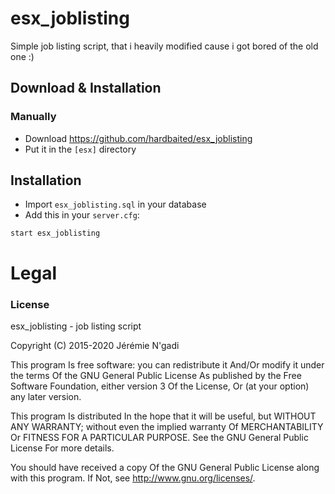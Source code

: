# esx_joblisting

Simple job listing script, that i heavily modified cause i got bored of the old one :)

## Download & Installation

### Manually
- Download https://github.com/hardbaited/esx_joblisting
- Put it in the `[esx]` directory

## Installation
- Import `esx_joblisting.sql` in your database
- Add this in your `server.cfg`:

```
start esx_joblisting
```

# Legal
### License
esx_joblisting - job listing script

Copyright (C) 2015-2020 Jérémie N'gadi

This program Is free software: you can redistribute it And/Or modify it under the terms Of the GNU General Public License As published by the Free Software Foundation, either version 3 Of the License, Or (at your option) any later version.

This program Is distributed In the hope that it will be useful, but WITHOUT ANY WARRANTY; without even the implied warranty Of MERCHANTABILITY Or FITNESS FOR A PARTICULAR PURPOSE. See the GNU General Public License For more details.

You should have received a copy Of the GNU General Public License along with this program. If Not, see http://www.gnu.org/licenses/.

